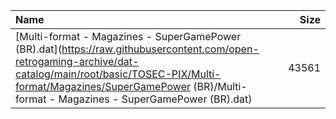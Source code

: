 |Name|Size|
|:---|---:|
|[Multi-format - Magazines - SuperGamePower (BR).dat](https://raw.githubusercontent.com/open-retrogaming-archive/dat-catalog/main/root/basic/TOSEC-PIX/Multi-format/Magazines/SuperGamePower (BR)/Multi-format - Magazines - SuperGamePower (BR).dat)|43561|
